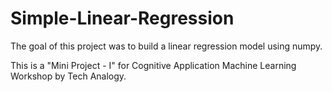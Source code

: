 # Simple-Linear-Regression

The goal of this project was to build a linear regression model using numpy.

This is a "Mini Project - I" for Cognitive Application Machine Learning Workshop by Tech Analogy.

